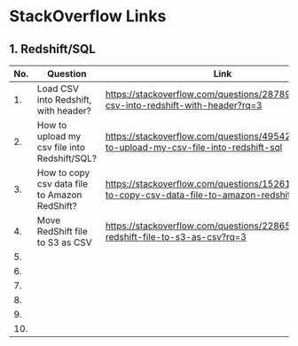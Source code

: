 # StackOverflow Links

## 1. Redshift/SQL

|No.|Question|Link|
|---|--------|----|
|1.|Load CSV into Redshift, with header?|https://stackoverflow.com/questions/28789152/load-csv-into-redshift-with-header?rq=3|
|2.|How to upload my csv file into Redshift/SQL?|https://stackoverflow.com/questions/49542189/how-to-upload-my-csv-file-into-redshift-sql|
|3.|How to copy csv data file to Amazon RedShift?|https://stackoverflow.com/questions/15261743/how-to-copy-csv-data-file-to-amazon-redshift|
|4.|Move RedShift file to S3 as CSV|https://stackoverflow.com/questions/22865732/move-redshift-file-to-s3-as-csv?rq=3|
|5.|||
|6.|||
|7.|||
|8.|||
|9.|||
|10.|||
